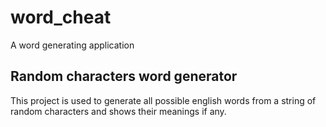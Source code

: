 # word_cheat

A word generating application 

## Random characters word generator

This project is used to generate all possible english words from a string of random characters and shows their meanings if any.
